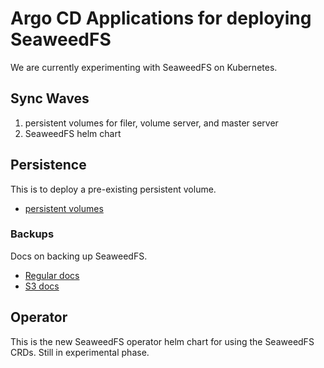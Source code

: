 # Argo CD Applications for deploying SeaweedFS

We are currently experimenting with SeaweedFS on Kubernetes.

## Sync Waves

1. persistent volumes for filer, volume server, and master server
2. SeaweedFS helm chart

## Persistence

This is to deploy a pre-existing persistent volume.

- [persistent volumes](./persistence/seaweedfs_data_pvc.yaml)

### Backups

Docs on backing up SeaweedFS.

- [Regular docs](./backups/backups.md)
- [S3 docs](./backups/s3-backups.md)

## Operator

This is the new SeaweedFS operator helm chart for using the SeaweedFS CRDs. Still in experimental phase.

